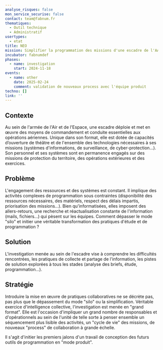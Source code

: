 ```yaml
---
analyse_risques: false
mon_service_securise: false
contact: team@fabnum.fr
thematiques:
  - Outil technique
  - Administratif
usertypes:
  - etat
title: NEO
mission: Simplifier la programmation des missions d'une escadre de l'AAE
incubator: fabnumdef
phases:
  - name: investigation
    start: 2024-11-18
events:
  - name: other
    date: 2025-02-24
    comment: validation de nouveaux process avec l'équipe produit
techno: []
link: ''
---
```

## Contexte

Au sein de l'armée de l'Air et de l'Espace, une escadre déploie et met en œuvre des moyens de commandement et conduite essentielles aux
opérations aériennes. Unique dans son format, elle est
dotée de capacités d’ouverture de théâtre et de l'ensemble des
technologies nécessaires à ses missions (systèmes d'informations, de surveillance, de cyber-protection...).
Son personnel et ses systèmes sont en permanence
engagés sur des missions de protection du territoire,
des opérations extérieures et des exercices.

## Problème

L'engagement des ressources et des systèmes est constant. Il implique des activités complexes de programmation sous contraintes (disponibilité des ressources nécessaires, des matériels, respect des délais impartis, priorisation des missions...). Bien qu'informatisées, elles imposent des allers-retours, une recherche et réactualisation constante de l'information (mails, fichiers...) qui pèsent sur les équipes. Comment dépasser le mode "silo" et initier une véritable transformation des pratiques d'étude et de programmation ?

## Solution

L'investigation menée au sein de l'escadre vise à comprendre les difficultés rencontrées, les pratiques de collecte et partage de l'information, les pistes de solution explorées à tous les stades (analyse des briefs, étude, programmation...).

## Stratégie

Introduire la mise en œuvre de pratiques collaboratives ne se décrète pas, pas plus que le dépassement du mode "silo" ou la simplification. Véritable exercice d'intelligence collective, l'investigation est menée en "grand format". Elle est l'occasion d'impliquer un grand nombre de responsables et d'opérationnels au sein de l'unité de telle sorte à penser ensemble un séquencement plus lisible des activités, un "cycle de vie" des missions, de nouveaux "process" de collaboration à grande échelle.

Il s'agit d'initier les premiers jalons d'un travail de conception des futurs outils de programmation en "mode produit".
